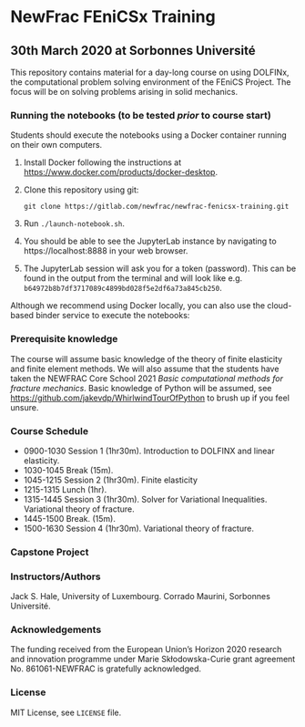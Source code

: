 # NewFrac FEniCSx Training
## 30th March 2020 at Sorbonnes Université

This repository contains material for a day-long course on using DOLFINx,
the computational problem solving environment of the FEniCS Project. The
focus will be on solving problems arising in solid mechanics.

### Running the notebooks (to be tested *prior* to course start)

Students should execute the notebooks using a Docker container running on
their own computers.

1. Install Docker following the instructions at
   https://www.docker.com/products/docker-desktop.

2. Clone this repository using git:

       git clone https://gitlab.com/newfrac/newfrac-fenicsx-training.git
       
3. Run `./launch-notebook.sh`.

4. You should be able to see the JupyterLab instance by navigating to
   https://localhost:8888 in your web browser.

5. The JupyterLab session will ask you for a token (password). This can be
   found in the output from the terminal and will look like e.g.
   `b64972b8b7df3717089c4899bd028f5e2df6a73a845cb250`.

Although we recommend using Docker locally, you can also use the cloud-based binder service to execute the notebooks:

### Prerequisite knowledge

The course will assume basic knowledge of the theory of finite elasticity and
finite element methods. We will also assume that the students have taken the
NEWFRAC Core School 2021 *Basic computational methods for fracture mechanics*.
Basic knowledge of Python will be assumed, see https://github.com/jakevdp/WhirlwindTourOfPython
to brush up if you feel unsure.

### Course Schedule

* 0900-1030 Session 1 (1hr30m). Introduction to DOLFINX and linear elasticity.
* 1030-1045 Break (15m).
* 1045-1215 Session 2 (1hr30m). Finite elasticity 
* 1215-1315 Lunch (1hr).
* 1315-1445 Session 3 (1hr30m). Solver for Variational Inequalities. Variational theory of fracture.
* 1445-1500 Break. (15m).
* 1500-1630 Session 4 (1hr30m). Variational theory of fracture.

### Capstone Project

### Instructors/Authors

Jack S. Hale, University of Luxembourg.
Corrado Maurini, Sorbonnes Université.

### Acknowledgements

The funding received from the European Union’s Horizon 2020 research and
innovation programme under Marie Skłodowska-Curie grant agreement No.
861061-NEWFRAC is gratefully acknowledged.

### License

MIT License, see `LICENSE` file.
